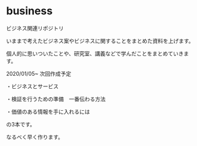 # business

ビジネス関連リポジトリ

いままで考えたビジネス案やビジネスに関することをまとめた資料を上げます。

個人的に思いついたことや、研究室、講義などで学んだことをまとめていきます。

2020/01/05~
次回作成予定

・ビジネスとサービス

・検証を行うための準備　一番伝わる方法

・価値のある情報を手に入れるには

の3本です。

なるべく早く作ります。
